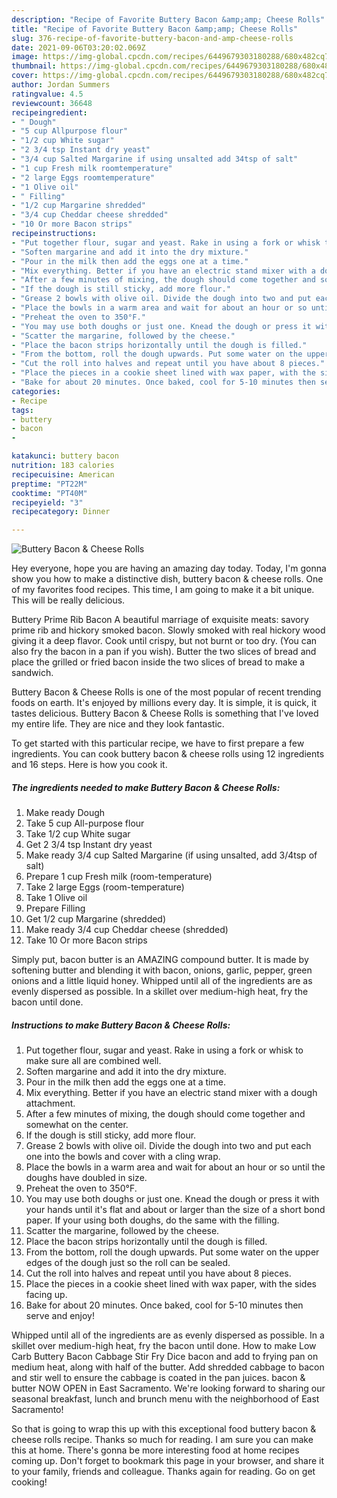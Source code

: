 ```yaml
---
description: "Recipe of Favorite Buttery Bacon &amp;amp; Cheese Rolls"
title: "Recipe of Favorite Buttery Bacon &amp;amp; Cheese Rolls"
slug: 376-recipe-of-favorite-buttery-bacon-and-amp-cheese-rolls
date: 2021-09-06T03:20:02.069Z
image: https://img-global.cpcdn.com/recipes/6449679303180288/680x482cq70/buttery-bacon-cheese-rolls-recipe-main-photo.jpg
thumbnail: https://img-global.cpcdn.com/recipes/6449679303180288/680x482cq70/buttery-bacon-cheese-rolls-recipe-main-photo.jpg
cover: https://img-global.cpcdn.com/recipes/6449679303180288/680x482cq70/buttery-bacon-cheese-rolls-recipe-main-photo.jpg
author: Jordan Summers
ratingvalue: 4.5
reviewcount: 36648
recipeingredient:
- " Dough"
- "5 cup Allpurpose flour"
- "1/2 cup White sugar"
- "2 3/4 tsp Instant dry yeast"
- "3/4 cup Salted Margarine if using unsalted add 34tsp of salt"
- "1 cup Fresh milk roomtemperature"
- "2 large Eggs roomtemperature"
- "1 Olive oil"
- " Filling"
- "1/2 cup Margarine shredded"
- "3/4 cup Cheddar cheese shredded"
- "10 Or more Bacon strips"
recipeinstructions:
- "Put together flour, sugar and yeast. Rake in using a fork or whisk to make sure all are combined well."
- "Soften margarine and add it into the dry mixture."
- "Pour in the milk then add the eggs one at a time."
- "Mix everything. Better if you have an electric stand mixer with a dough attachment."
- "After a few minutes of mixing, the dough should come together and somewhat on the center."
- "If the dough is still sticky, add more flour."
- "Grease 2 bowls with olive oil. Divide the dough into two and put each one into the bowls and cover with a cling wrap."
- "Place the bowls in a warm area and wait for about an hour or so until the doughs have doubled in size."
- "Preheat the oven to 350°F."
- "You may use both doughs or just one. Knead the dough or press it with your hands until it&#39;s flat and about or larger than the size of a short bond paper. If your using both doughs, do the same with the filling."
- "Scatter the margarine, followed by the cheese."
- "Place the bacon strips horizontally until the dough is filled."
- "From the bottom, roll the dough upwards. Put some water on the upper edges of the dough just so the roll can be sealed."
- "Cut the roll into halves and repeat until you have about 8 pieces."
- "Place the pieces in a cookie sheet lined with wax paper, with the sides facing up."
- "Bake for about 20 minutes. Once baked, cool for 5-10 minutes then serve and enjoy!"
categories:
- Recipe
tags:
- buttery
- bacon
- 

katakunci: buttery bacon  
nutrition: 183 calories
recipecuisine: American
preptime: "PT22M"
cooktime: "PT40M"
recipeyield: "3"
recipecategory: Dinner

---
```



![Buttery Bacon &amp; Cheese Rolls](https://img-global.cpcdn.com/recipes/6449679303180288/680x482cq70/buttery-bacon-cheese-rolls-recipe-main-photo.jpg)

Hey everyone, hope you are having an amazing day today. Today, I'm gonna show you how to make a distinctive dish, buttery bacon &amp; cheese rolls. One of my favorites food recipes. This time, I am going to make it a bit unique. This will be really delicious.

Buttery Prime Rib Bacon A beautiful marriage of exquisite meats: savory prime rib and hickory smoked bacon. Slowly smoked with real hickory wood giving it a deep flavor. Cook until crispy, but not burnt or too dry. (You can also fry the bacon in a pan if you wish). Butter the two slices of bread and place the grilled or fried bacon inside the two slices of bread to make a sandwich.

Buttery Bacon &amp; Cheese Rolls is one of the most popular of recent trending foods on earth. It's enjoyed by millions every day. It is simple, it is quick, it tastes delicious. Buttery Bacon &amp; Cheese Rolls is something that I've loved my entire life. They are nice and they look fantastic.


To get started with this particular recipe, we have to first prepare a few ingredients. You can cook buttery bacon &amp; cheese rolls using 12 ingredients and 16 steps. Here is how you cook it.

<!--inarticleads1-->

##### The ingredients needed to make Buttery Bacon &amp; Cheese Rolls:

1. Make ready  Dough
1. Take 5 cup All-purpose flour
1. Take 1/2 cup White sugar
1. Get 2 3/4 tsp Instant dry yeast
1. Make ready 3/4 cup Salted Margarine (if using unsalted, add 3/4tsp of salt)
1. Prepare 1 cup Fresh milk (room-temperature)
1. Take 2 large Eggs (room-temperature)
1. Take 1 Olive oil
1. Prepare  Filling
1. Get 1/2 cup Margarine (shredded)
1. Make ready 3/4 cup Cheddar cheese (shredded)
1. Take 10 Or more Bacon strips


Simply put, bacon butter is an AMAZING compound butter. It is made by softening butter and blending it with bacon, onions, garlic, pepper, green onions and a little liquid honey. Whipped until all of the ingredients are as evenly dispersed as possible. In a skillet over medium-high heat, fry the bacon until done. 

<!--inarticleads2-->

##### Instructions to make Buttery Bacon &amp; Cheese Rolls:

1. Put together flour, sugar and yeast. Rake in using a fork or whisk to make sure all are combined well.
1. Soften margarine and add it into the dry mixture.
1. Pour in the milk then add the eggs one at a time.
1. Mix everything. Better if you have an electric stand mixer with a dough attachment.
1. After a few minutes of mixing, the dough should come together and somewhat on the center.
1. If the dough is still sticky, add more flour.
1. Grease 2 bowls with olive oil. Divide the dough into two and put each one into the bowls and cover with a cling wrap.
1. Place the bowls in a warm area and wait for about an hour or so until the doughs have doubled in size.
1. Preheat the oven to 350°F.
1. You may use both doughs or just one. Knead the dough or press it with your hands until it&#39;s flat and about or larger than the size of a short bond paper. If your using both doughs, do the same with the filling.
1. Scatter the margarine, followed by the cheese.
1. Place the bacon strips horizontally until the dough is filled.
1. From the bottom, roll the dough upwards. Put some water on the upper edges of the dough just so the roll can be sealed.
1. Cut the roll into halves and repeat until you have about 8 pieces.
1. Place the pieces in a cookie sheet lined with wax paper, with the sides facing up.
1. Bake for about 20 minutes. Once baked, cool for 5-10 minutes then serve and enjoy!


Whipped until all of the ingredients are as evenly dispersed as possible. In a skillet over medium-high heat, fry the bacon until done. How to make Low Carb Buttery Bacon Cabbage Stir Fry Dice bacon and add to frying pan on medium heat, along with half of the butter. Add shredded cabbage to bacon and stir well to ensure the cabbage is coated in the pan juices. bacon &amp; butter NOW OPEN in East Sacramento. We&#39;re looking forward to sharing our seasonal breakfast, lunch and brunch menu with the neighborhood of East Sacramento! 

So that is going to wrap this up with this exceptional food buttery bacon &amp; cheese rolls recipe. Thanks so much for reading. I am sure you can make this at home. There's gonna be more interesting food at home recipes coming up. Don't forget to bookmark this page in your browser, and share it to your family, friends and colleague. Thanks again for reading. Go on get cooking!
